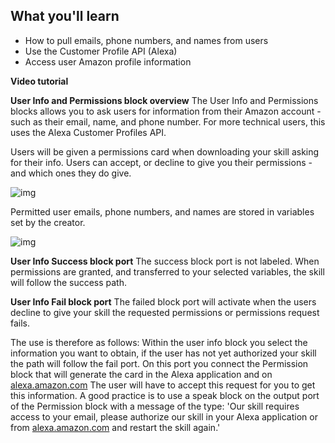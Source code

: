 ## What you'll learn 

- How to pull emails, phone numbers, and names from users
- Use the Customer Profile API (Alexa)
- Access user Amazon profile information

**Video tutorial**

**User Info and Permissions block overview** The User Info and Permissions blocks allows you to ask users for information from their Amazon account - such as their email, name, and phone number. For more technical users, this uses the Alexa Customer Profiles API. 

Users will be given a permissions card when downloading your skill asking for their info. Users can accept, or decline to give you their permissions - and which ones they do give. 

![img](https://downloads.intercomcdn.com/i/o/110272712/97eaf2308c1907b12003f49c/image.png)

Permitted user emails, phone numbers, and names are stored in variables set by the creator.

![img](https://downloads.intercomcdn.com/i/o/110272810/72bbbc5b464282b4887273bf/image.png)

**User Info Success block port** The success block port is not labeled. When permissions are granted, and transferred to your selected variables, the skill will follow the success path.

**User Info Fail block port** The failed block port will activate when the users decline to give your skill the requested permissions or permissions request fails.

The use is therefore as follows: Within the user info block you select the information you want to obtain, if the user has not yet authorized your skill the path will follow the fail port. On this port you connect the Permission block that will generate the card in the Alexa application and on [alexa.amazon.com](http://alexa.amazon.com/) The user will have to accept this request for you to get this information. A good practice is to use a speak block on the output port of the Permission block with a message of the type: 'Our skill requires access to your email, please authorize our skill in your Alexa application or from [alexa.amazon.com](http://alexa.amazon.com/) and restart the skill again.'
